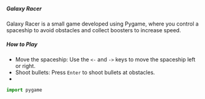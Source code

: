 ##### Galaxy Racer
Galaxy Racer is a small game developed using Pygame, where you control a spaceship to avoid obstacles and collect boosters to increase speed.
##### How to Play
* Move the spaceship: Use the `<-` and `->` keys to move the spaceship left or right.
* Shoot bullets: Press `Enter` to shoot bullets at obstacles.
* 
```python
import pygame
```

